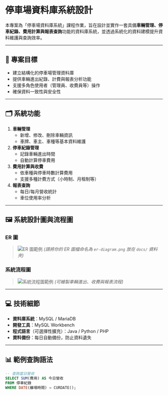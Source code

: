 # 停車場資料庫系統設計

本專案為「停車場資料庫系統」課程作業，旨在設計並實作一套具備**車輛管理、停車紀錄、費用計算與報表查詢**功能的資料庫系統，並透過系統化的資料建模提升資料維護與查詢效率。

---

## 📌 專案目標
- 建立結構化的停車場管理資料庫
- 提供車輛進出紀錄、計費與報表分析功能
- 支援多角色使用者（管理員、收費員等）操作
- 確保資料一致性與安全性

---

## 🗂 系統功能
1. **車輛管理**
   - 新增、修改、刪除車輛資訊
   - 車牌、車主、車種等基本資料維護
2. **停車紀錄管理**
   - 記錄車輛進出時間
   - 自動計算停車費用
3. **費用計算與收費**
   - 依車種與停車時數計算費用
   - 支援多種計費方式（小時制、月租制等）
4. **報表查詢**
   - 每日/每月營收統計
   - 車位使用率分析

---

## 🖼 系統設計圖與流程圖
### ER 圖
> ![ER 圖範例](docs/er-diagram.png)
> *(請將你的 ER 圖檔命名為 `er-diagram.png` 放在 `docs/` 資料夾)*

### 系統流程圖
> ![系統流程圖範例](docs/system-flowchart.png)
> *(可繪製車輛進出、收費與報表流程)*

---

## 💻 技術細節
- **資料庫系統**：MySQL / MariaDB
- **開發工具**：MySQL Workbench
- **程式語言**（可選擇性擴充）：Java / Python / PHP
- **資料備份**：每日自動備份，防止資料遺失

---

## 📊 範例查詢語法
```sql
-- 查詢當日營收
SELECT SUM(費用) AS 今日營收
FROM 停車紀錄
WHERE DATE(離場時間) = CURDATE();
